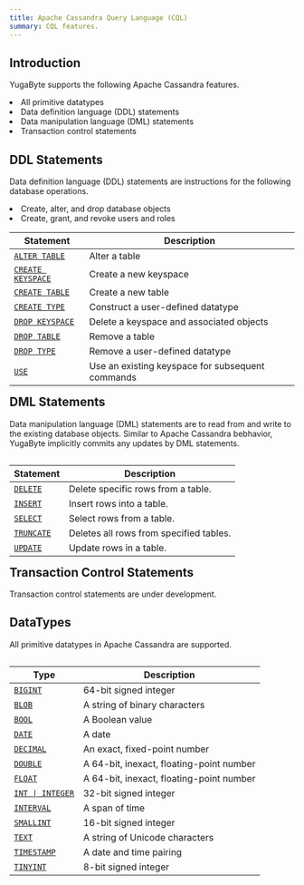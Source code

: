 ```yaml
---
title: Apache Cassandra Query Language (CQL)
summary: CQL features.
---
```

<style>
table {
  float: left;
}
</style>

## Introduction
YugaByte supports the following Apache Cassandra features.
<li> All primitive datatypes</li>
<li> Data definition language (DDL) statements</li>
<li> Data manipulation language (DML) statements</li>
<li> Transaction control statements</li>

## DDL Statements
Data definition language (DDL) statements are instructions for the following database operations.
<li> Create, alter, and drop database objects</li>
<li> Create, grant, and revoke users and roles</li>

Statement | Description |
----------|-------------|
[`ALTER TABLE`](ddl_alter_table) | Alter a table |
[`CREATE KEYSPACE`](ddl_create_keyspace) | Create a new keyspace |
[`CREATE TABLE`](ddl_create_table) | Create a new table |
[`CREATE TYPE`](ddl_create_type) | Construct a user-defined datatype |
[`DROP KEYSPACE`](ddl_drop_keyspace) | Delete a keyspace and associated objects |
[`DROP TABLE`](ddl_drop_table) | Remove a table |
[`DROP TYPE`](ddl_drop_type) | Remove a user-defined datatype |
[`USE`](ddl_use) | Use an existing keyspace for subsequent commands|

## DML Statements
Data manipulation language (DML) statements are to read from and write to the existing database objects. Similar to Apache Cassandra bebhavior, YugaByte implicitly commits any updates by DML statements.

Statement | Description |
---------|-------------|
[`DELETE`](dml_delete) | Delete specific rows from a table.
[`INSERT`](dml_insert) | Insert rows into a table.
[`SELECT`](dml_select) | Select rows from a table.
[`TRUNCATE`](dml_truncate) | Deletes all rows from specified tables.
[`UPDATE`](dml_update) | Update rows in a table.

## Transaction Control Statements
Transaction control statements are under development.

## DataTypes
All primitive datatypes in Apache Cassandra are supported.

Type | Description |
-----|-------------|
[`BIGINT`](type_int) | 64-bit signed integer |
[`BLOB`](type_blob) | A string of binary characters |
[`BOOL`](type_bool) | A Boolean value |
[`DATE`](type_date) | A date |
[`DECIMAL`](type_decimal) | An exact, fixed-point number |
[`DOUBLE`](type_float) | A 64-bit, inexact, floating-point number |
[`FLOAT`](type_float) | A 64-bit, inexact, floating-point number |
[<code>INT &#124; INTEGER</code>](type_int) | 32-bit signed integer |
[`INTERVAL`](type_interval) | A span of time |
[`SMALLINT`](type_int) | 16-bit signed integer |
[`TEXT`](type_text) | A string of Unicode characters |
[`TIMESTAMP`](type_timestamp) | A date and time pairing |
[`TINYINT`](type_int) | 8-bit signed integer |
